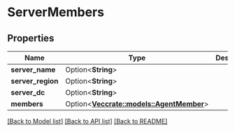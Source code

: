 # ServerMembers

## Properties

Name | Type | Description | Notes
------------ | ------------- | ------------- | -------------
**server_name** | Option<**String**> |  | [optional]
**server_region** | Option<**String**> |  | [optional]
**server_dc** | Option<**String**> |  | [optional]
**members** | Option<[**Vec<crate::models::AgentMember>**](AgentMember.md)> |  | [optional]

[[Back to Model list]](../README.md#documentation-for-models) [[Back to API list]](../README.md#documentation-for-api-endpoints) [[Back to README]](../README.md)


